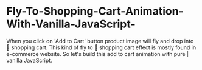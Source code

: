 # Fly-To-Shopping-Cart-Animation-With-Vanilla-JavaScript-
When you click on 'Add to Cart' button product image will fly and drop into 🛒 shopping cart. This kind of fly to 🛒 shopping cart effect is mostly found in e-commerce website. So let's build this add to cart animation with pure | vanilla JavaScript.
